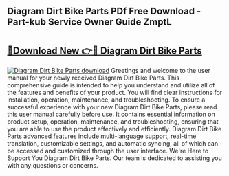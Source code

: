 ## Diagram Dirt Bike Parts PDf Free Download - Part-kub Service Owner Guide ZmptL

# <h2><a href="http://dfij6d.blite.top/?on=Diagram+Dirt+Bike+Parts">🔗Download New 👉🔴 Diagram Dirt Bike Parts</a></h2>

[![Diagram Dirt Bike Parts download](https://i.imgur.com/lujVjoI.png)](http://dfij6d.blite.top/?on=Diagram+Dirt+Bike+Parts)
Greetings and welcome to the user manual for your newly received Diagram Dirt Bike Parts. This comprehensive guide is intended to help you understand and utilize all of the features and benefits of your product. You will find clear instructions for installation, operation, maintenance, and troubleshooting. To ensure a successful experience with your new Diagram Dirt Bike Parts, please read this user manual carefully before use. It contains essential information on product setup, operation, maintenance, and troubleshooting, ensuring that you are able to use the product effectively and efficiently. Diagram Dirt Bike Parts advanced features include multi-language support, real-time translation, customizable settings, and automatic syncing, all of which can be accessed and customized through the user interface. We're Here to Support You Diagram Dirt Bike Parts. Our team is dedicated to assisting you with any questions or concerns.

